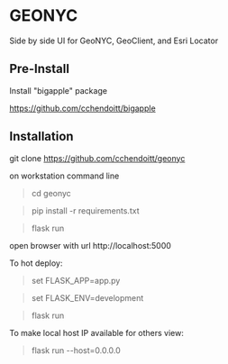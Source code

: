 # GEONYC

Side by side UI for GeoNYC, GeoClient, and Esri Locator

## Pre-Install

Install "bigapple" package

https://github.com/cchendoitt/bigapple

## Installation

git clone https://github.com/cchendoitt/geonyc

on workstation command line
  
  > cd geonyc

  > pip install -r requirements.txt
  
  > flask run

  open browser with url http://localhost:5000 


To hot deploy:

  > set FLASK_APP=app.py
  
  > set FLASK_ENV=development
  
  > flask run

To make local host IP available for others view:

  > flask run --host=0.0.0.0
